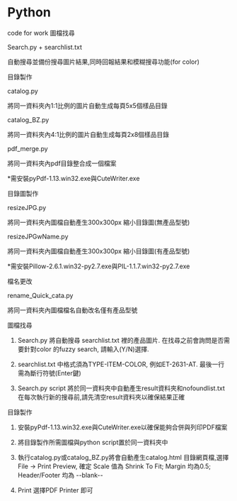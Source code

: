 # Python
code for work
圖檔找尋

Search.py + searchlist.txt

自動搜尋並備份搜尋圖片結果,同時回報結果和模糊搜尋功能(for color)


目錄製作

catalog.py

將同一資料夾內1:1比例的圖片自動生成每頁5x5個樣品目錄

catalog_BZ.py

將同一資料夾內4:1比例的圖片自動生成每頁2x8個樣品目錄

pdf_merge.py

將同一資料夾內pdf目錄整合成一個檔案


*需安裝pyPdf-1.13.win32.exe與CuteWriter.exe


目錄圖製作

resizeJPG.py

將同一資料夾內圖檔自動產生300x300px 縮小目錄圖(無產品型號)

resizeJPGwName.py

將同一資料夾內圖檔自動產生300x300px 縮小目錄圖(有產品型號)


*需安裝Pillow-2.6.1.win32-py2.7.exe與PIL-1.1.7.win32-py2.7.exe


檔名更改

rename_Quick_cata.py

將同一資料夾內圖檔檔名自動改名僅有產品型號

圖檔找尋

1. Search.py 將自動搜尋 searchlist.txt 裡的產品圖片. 
在找尋之前會詢問是否需要針對color 的fuzzy search, 請輸入(Y/N)選擇. 

2. searchlist.txt 中格式須為TYPE-ITEM-COLOR, 例如ET-2631-AT. 最後一行需為斷行符號(Enter鍵)

3. Search.py script 將於同一資料夾中自動產生result資料夾和nofoundlist.txt 
在每次執行新的搜尋前,請先清空result資料夾以確保結果正確


目錄製作

1. 安裝pyPdf-1.13.win32.exe與CuteWriter.exe以確保能夠合併與列印PDF檔案

2. 將目錄製作所需圖檔與python script置於同一資料夾中

3. 執行catalog.py或catalog_BZ.py將會自動產生catalog.html 目錄網頁檔,選擇 File -> Print Preview, 確定 Scale 值為 Shrink To Fit; Margin 均為0.5; Header/Footer 均為 --blank-- 

4. Print 選擇PDF Printer 即可
